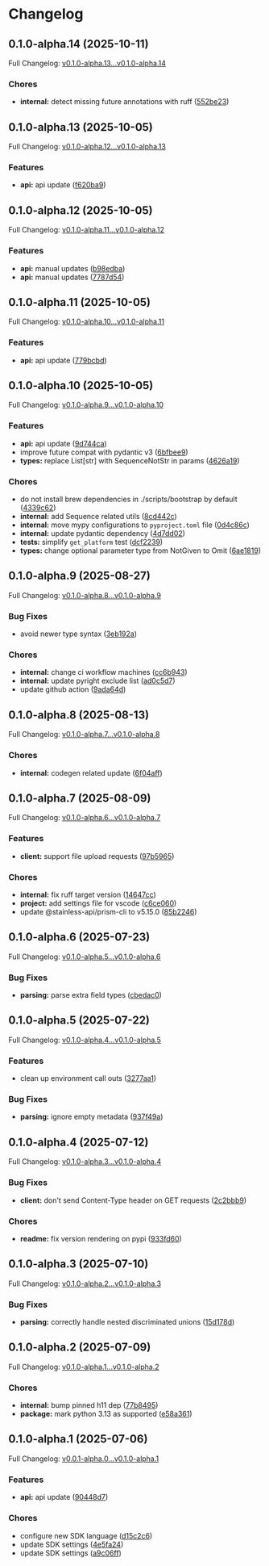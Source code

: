 # Changelog

## 0.1.0-alpha.14 (2025-10-11)

Full Changelog: [v0.1.0-alpha.13...v0.1.0-alpha.14](https://github.com/bluehive-health/bluehive-sdk-python/compare/v0.1.0-alpha.13...v0.1.0-alpha.14)

### Chores

* **internal:** detect missing future annotations with ruff ([552be23](https://github.com/bluehive-health/bluehive-sdk-python/commit/552be23072b02ca07ba39de2bcc01b9214eb635c))

## 0.1.0-alpha.13 (2025-10-05)

Full Changelog: [v0.1.0-alpha.12...v0.1.0-alpha.13](https://github.com/bluehive-health/bluehive-sdk-python/compare/v0.1.0-alpha.12...v0.1.0-alpha.13)

### Features

* **api:** api update ([f620ba9](https://github.com/bluehive-health/bluehive-sdk-python/commit/f620ba9397d8b9b9d5880ae0c0610c79f73f5578))

## 0.1.0-alpha.12 (2025-10-05)

Full Changelog: [v0.1.0-alpha.11...v0.1.0-alpha.12](https://github.com/bluehive-health/bluehive-sdk-python/compare/v0.1.0-alpha.11...v0.1.0-alpha.12)

### Features

* **api:** manual updates ([b98edba](https://github.com/bluehive-health/bluehive-sdk-python/commit/b98edba433e0915cd42f46f3f83f33571c2505d2))
* **api:** manual updates ([7787d54](https://github.com/bluehive-health/bluehive-sdk-python/commit/7787d543eb92154ba2365397dfb0d9bf64e13050))

## 0.1.0-alpha.11 (2025-10-05)

Full Changelog: [v0.1.0-alpha.10...v0.1.0-alpha.11](https://github.com/bluehive-health/bluehive-sdk-python/compare/v0.1.0-alpha.10...v0.1.0-alpha.11)

### Features

* **api:** api update ([779bcbd](https://github.com/bluehive-health/bluehive-sdk-python/commit/779bcbda462b257321bd3d0d07a9b2b5cef4cd2e))

## 0.1.0-alpha.10 (2025-10-05)

Full Changelog: [v0.1.0-alpha.9...v0.1.0-alpha.10](https://github.com/bluehive-health/bluehive-sdk-python/compare/v0.1.0-alpha.9...v0.1.0-alpha.10)

### Features

* **api:** api update ([9d744ca](https://github.com/bluehive-health/bluehive-sdk-python/commit/9d744caeab82a0ecedbbc952049c66dd3d17108f))
* improve future compat with pydantic v3 ([6bfbee9](https://github.com/bluehive-health/bluehive-sdk-python/commit/6bfbee94feae482a33366bc32249e0be8fb87a18))
* **types:** replace List[str] with SequenceNotStr in params ([4626a19](https://github.com/bluehive-health/bluehive-sdk-python/commit/4626a19ca1b46dd544b7f404519c30d4c595cd5d))


### Chores

* do not install brew dependencies in ./scripts/bootstrap by default ([4339c62](https://github.com/bluehive-health/bluehive-sdk-python/commit/4339c62ca013f8c1f3039011dc9433c04ee16e8b))
* **internal:** add Sequence related utils ([8cd442c](https://github.com/bluehive-health/bluehive-sdk-python/commit/8cd442cfa017bb5b8907c9e0a1828c8162629c0f))
* **internal:** move mypy configurations to `pyproject.toml` file ([0d4c86c](https://github.com/bluehive-health/bluehive-sdk-python/commit/0d4c86c1da12bf297fac299bbf36b7489d0e1421))
* **internal:** update pydantic dependency ([4d7dd02](https://github.com/bluehive-health/bluehive-sdk-python/commit/4d7dd0265c301da40e4c41761287e9ead841261a))
* **tests:** simplify `get_platform` test ([dcf2239](https://github.com/bluehive-health/bluehive-sdk-python/commit/dcf223975077ef67c796bf1c5eeb9374b8958771))
* **types:** change optional parameter type from NotGiven to Omit ([6ae1819](https://github.com/bluehive-health/bluehive-sdk-python/commit/6ae18194926e69fc615d51add1aadf8808842267))

## 0.1.0-alpha.9 (2025-08-27)

Full Changelog: [v0.1.0-alpha.8...v0.1.0-alpha.9](https://github.com/bluehive-health/bluehive-sdk-python/compare/v0.1.0-alpha.8...v0.1.0-alpha.9)

### Bug Fixes

* avoid newer type syntax ([3eb192a](https://github.com/bluehive-health/bluehive-sdk-python/commit/3eb192a9c2236839c9df644d481f16c9080bd472))


### Chores

* **internal:** change ci workflow machines ([cc6b943](https://github.com/bluehive-health/bluehive-sdk-python/commit/cc6b94314dfe2ff1709d61f1350967e08af858a6))
* **internal:** update pyright exclude list ([ad0c5d7](https://github.com/bluehive-health/bluehive-sdk-python/commit/ad0c5d726b5e71b3def2cdde214f11cd73f84c03))
* update github action ([9ada64d](https://github.com/bluehive-health/bluehive-sdk-python/commit/9ada64d8535118deb501a45cfbea5ea3ed9714dd))

## 0.1.0-alpha.8 (2025-08-13)

Full Changelog: [v0.1.0-alpha.7...v0.1.0-alpha.8](https://github.com/bluehive-health/bluehive-sdk-python/compare/v0.1.0-alpha.7...v0.1.0-alpha.8)

### Chores

* **internal:** codegen related update ([6f04aff](https://github.com/bluehive-health/bluehive-sdk-python/commit/6f04afff1ae3b0d1f7d984c591af132408d433b8))

## 0.1.0-alpha.7 (2025-08-09)

Full Changelog: [v0.1.0-alpha.6...v0.1.0-alpha.7](https://github.com/bluehive-health/bluehive-sdk-python/compare/v0.1.0-alpha.6...v0.1.0-alpha.7)

### Features

* **client:** support file upload requests ([97b5965](https://github.com/bluehive-health/bluehive-sdk-python/commit/97b59652bb608e71d907eac2edf2e31e9971f691))


### Chores

* **internal:** fix ruff target version ([14647cc](https://github.com/bluehive-health/bluehive-sdk-python/commit/14647cc4fffa3f022dded15d158a84f34dc433b9))
* **project:** add settings file for vscode ([c6ce060](https://github.com/bluehive-health/bluehive-sdk-python/commit/c6ce06020743ba8cf316a44f0694e61710b61edb))
* update @stainless-api/prism-cli to v5.15.0 ([85b2246](https://github.com/bluehive-health/bluehive-sdk-python/commit/85b2246ab0b26cc8efb0756893177dafa517b86a))

## 0.1.0-alpha.6 (2025-07-23)

Full Changelog: [v0.1.0-alpha.5...v0.1.0-alpha.6](https://github.com/bluehive-health/bluehive-sdk-python/compare/v0.1.0-alpha.5...v0.1.0-alpha.6)

### Bug Fixes

* **parsing:** parse extra field types ([cbedac0](https://github.com/bluehive-health/bluehive-sdk-python/commit/cbedac003fe3de81d86cf69dfc55badf63a8caa4))

## 0.1.0-alpha.5 (2025-07-22)

Full Changelog: [v0.1.0-alpha.4...v0.1.0-alpha.5](https://github.com/bluehive-health/bluehive-sdk-python/compare/v0.1.0-alpha.4...v0.1.0-alpha.5)

### Features

* clean up environment call outs ([3277aa1](https://github.com/bluehive-health/bluehive-sdk-python/commit/3277aa128c028148a893af9e23ac74ac0349654a))


### Bug Fixes

* **parsing:** ignore empty metadata ([937f49a](https://github.com/bluehive-health/bluehive-sdk-python/commit/937f49a01c0c6e7ac45880c16f1006b74bfb6133))

## 0.1.0-alpha.4 (2025-07-12)

Full Changelog: [v0.1.0-alpha.3...v0.1.0-alpha.4](https://github.com/bluehive-health/bluehive-sdk-python/compare/v0.1.0-alpha.3...v0.1.0-alpha.4)

### Bug Fixes

* **client:** don't send Content-Type header on GET requests ([2c2bbb9](https://github.com/bluehive-health/bluehive-sdk-python/commit/2c2bbb99f7774aeb7eaaf955c188819794376adc))


### Chores

* **readme:** fix version rendering on pypi ([933fd60](https://github.com/bluehive-health/bluehive-sdk-python/commit/933fd60ff623cb82bc3017b5180c73fea804b72a))

## 0.1.0-alpha.3 (2025-07-10)

Full Changelog: [v0.1.0-alpha.2...v0.1.0-alpha.3](https://github.com/bluehive-health/bluehive-sdk-python/compare/v0.1.0-alpha.2...v0.1.0-alpha.3)

### Bug Fixes

* **parsing:** correctly handle nested discriminated unions ([15d178d](https://github.com/bluehive-health/bluehive-sdk-python/commit/15d178d4a1ca566cff253150d6ee4e0ea55d9e2b))

## 0.1.0-alpha.2 (2025-07-09)

Full Changelog: [v0.1.0-alpha.1...v0.1.0-alpha.2](https://github.com/bluehive-health/bluehive-sdk-python/compare/v0.1.0-alpha.1...v0.1.0-alpha.2)

### Chores

* **internal:** bump pinned h11 dep ([77b8495](https://github.com/bluehive-health/bluehive-sdk-python/commit/77b84958a99fea04743c4aaf300731dedc61da3a))
* **package:** mark python 3.13 as supported ([e58a361](https://github.com/bluehive-health/bluehive-sdk-python/commit/e58a36108c35a42d3f665ac1972fe20d4afd7c54))

## 0.1.0-alpha.1 (2025-07-06)

Full Changelog: [v0.0.1-alpha.0...v0.1.0-alpha.1](https://github.com/bluehive-health/bluehive-sdk-python/compare/v0.0.1-alpha.0...v0.1.0-alpha.1)

### Features

* **api:** api update ([90448d7](https://github.com/bluehive-health/bluehive-sdk-python/commit/90448d76356b411bb678274c923ebf0d5d904218))


### Chores

* configure new SDK language ([d15c2c6](https://github.com/bluehive-health/bluehive-sdk-python/commit/d15c2c680ba6c46102b5b37fb3d9f31a66e5ba8d))
* update SDK settings ([4e5fa24](https://github.com/bluehive-health/bluehive-sdk-python/commit/4e5fa2407f9fcf01e7c25d040b4656246cb8d492))
* update SDK settings ([a9c06ff](https://github.com/bluehive-health/bluehive-sdk-python/commit/a9c06ff66ca3d06d5c6d1dc35458fbd387a5b7bc))
